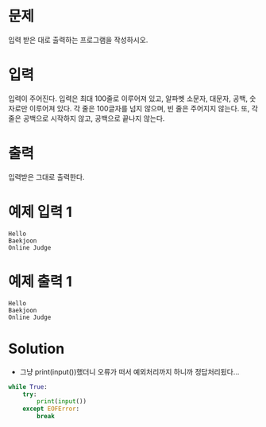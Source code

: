 # 문제
입력 받은 대로 출력하는 프로그램을 작성하시오.

# 입력
입력이 주어진다. 입력은 최대 100줄로 이루어져 있고, 알파벳 소문자, 대문자, 공백, 숫자로만 이루어져 있다. 각 줄은 100글자를 넘지 않으며, 빈 줄은 주어지지 않는다. 또, 각 줄은 공백으로 시작하지 않고, 공백으로 끝나지 않는다.

# 출력
입력받은 그대로 출력한다.

# 예제 입력 1 
    Hello
    Baekjoon
    Online Judge
# 예제 출력 1 
    Hello
    Baekjoon
    Online Judge
# Solution
- 그냥 print(input())했더니 오류가 떠서 예외처리까지 하니까 정답처리됬다...
```python
while True:
    try:
        print(input())
    except EOFError:
        break
```
